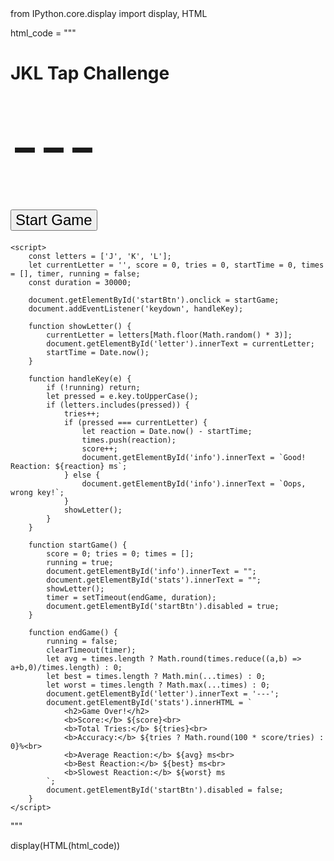 from IPython.core.display import display, HTML

html_code = """
<!DOCTYPE html>
<html>
<head>
    <title>JKL Tap Challenge</title>
    <style>
        body { font-family: Arial, text-align: center; margin-top: 50px; }
        #letter { font-size: 100px; margin: 40px 0; }
        #stats { margin-top: 20px; }
        button { font-size: 24px; }
    </style>
</head>
<body>
    <h1>JKL Tap Challenge</h1>
    <div id="letter">---</div>
    <button id="startBtn">Start Game</button>
    <div id="info"></div>
    <div id="stats"></div>

    <script>
        const letters = ['J', 'K', 'L'];
        let currentLetter = '', score = 0, tries = 0, startTime = 0, times = [], timer, running = false;
        const duration = 30000;

        document.getElementById('startBtn').onclick = startGame;
        document.addEventListener('keydown', handleKey);

        function showLetter() {
            currentLetter = letters[Math.floor(Math.random() * 3)];
            document.getElementById('letter').innerText = currentLetter;
            startTime = Date.now();
        }

        function handleKey(e) {
            if (!running) return;
            let pressed = e.key.toUpperCase();
            if (letters.includes(pressed)) {
                tries++;
                if (pressed === currentLetter) {
                    let reaction = Date.now() - startTime;
                    times.push(reaction);
                    score++;
                    document.getElementById('info').innerText = `Good! Reaction: ${reaction} ms`;
                } else {
                    document.getElementById('info').innerText = `Oops, wrong key!`;
                }
                showLetter();
            }
        }

        function startGame() {
            score = 0; tries = 0; times = [];
            running = true;
            document.getElementById('info').innerText = "";
            document.getElementById('stats').innerText = "";
            showLetter();
            timer = setTimeout(endGame, duration);
            document.getElementById('startBtn').disabled = true;
        }

        function endGame() {
            running = false;
            clearTimeout(timer);
            let avg = times.length ? Math.round(times.reduce((a,b) => a+b,0)/times.length) : 0;
            let best = times.length ? Math.min(...times) : 0;
            let worst = times.length ? Math.max(...times) : 0;
            document.getElementById('letter').innerText = '---';
            document.getElementById('stats').innerHTML = `
                <h2>Game Over!</h2>
                <b>Score:</b> ${score}<br>
                <b>Total Tries:</b> ${tries}<br>
                <b>Accuracy:</b> ${tries ? Math.round(100 * score/tries) : 0}%<br>
                <b>Average Reaction:</b> ${avg} ms<br>
                <b>Best Reaction:</b> ${best} ms<br>
                <b>Slowest Reaction:</b> ${worst} ms
            `;
            document.getElementById('startBtn').disabled = false;
        }
    </script>
</body>
</html>
"""

display(HTML(html_code))
